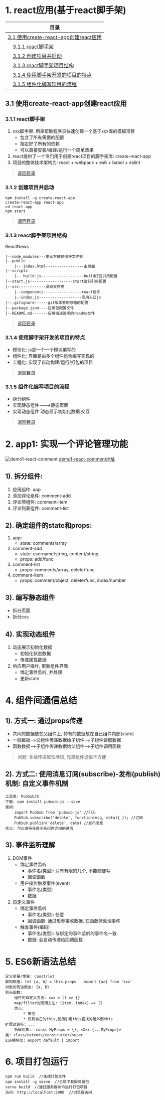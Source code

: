 #  <a id="list">1. react应用(基于react脚手架)</a>

| 目录 |
| --- | 
|[3.1 使用create-react-app创建react应用](#three-one) |
|&emsp;[3.1.1 react脚手架](#three-one-one) |
|&emsp;[3.1.2 创建项目并启动](#three-one-two) |
|&emsp;[3.1.3 react脚手架项目结构](#three-one-three) |
|&emsp;[3.1.4 使用脚手架开发的项目的特点](#three-one-four) |
|&emsp;[3.1.5 组件化编写项目的流程](#three-one-five) |


## <a id="three-one">3.1 使用create-react-app创建react应用</a>

### <a id="three-one-one">3.1.1 react脚手架</a>
1. xxx脚手架: 用来帮助程序员快速创建一个基于xxx库的模板项目
    - 包含了所有需要的配置
    - 指定好了所有的依赖
    - 可以直接安装/编译/运行一个简单效果
2. react提供了一个专门用于创建react项目的脚手架库: create-react-app
3. 项目的整体技术架构为: react + webpack + es6  + babel + eslint
> [返回目录](#list)
### <a id="three-one-two">3.1.2 创建项目并启动</a>
```
npm install -g create-react-app
create-react-app react-app
cd react-app
npm start
```
> [返回目录](#list)
### <a id="three-one-three">3.1.3 react脚手架项目结构</a>
ReactNews
```
|--node_modules---第三方依赖模块文件夹
|--public
    |-- index.html-----------------主页面
|--scripts
    |-- build.js-------------------build打包引用配置
|--start.js-------------------start运行引用配置
|--src------------源码文件夹
    |--components-----------------react组件
    |--index.js-------------------应用入口js
|--.gitignore------git版本管制忽略的配置
|--package.json----应用包配置文件 
|--README.md-------应用描述说明的readme文件
```
> [返回目录](#list)
### <a id="three-one-four">3.1.4 使用脚手架开发的项目的特点</a>
- 模块化: js是一个一个模块编写的
- 组件化: 界面是由多个组件组合编写实现的
- 工程化: 实现了自动构建/运行/打包的项目
> [返回目录](#list)
### <a id="three-one-five">3.1.5 组件化编写项目的流程</a>
- 拆分组件
- 实现静态组件--->静态页面
- 实现动态组件
    动态显示初始化数据
    交互
> [返回目录](#list)


#  2. app1: 实现一个评论管理功能
![demo1-react-comment](https://github.com/WTxiaomage/learning-repository/blob/master/React/images/demo_comment.gif)
[demo1-react-comment地址](https://github.com/WTxiaomage/learning-repository/tree/master/React/demo/demo1-react-comment)
## 1). 拆分组件:
1. 应用组件: app
2. 添加评论组件: comment-add
3. 评论项组件: comment-item
4. 评论列表组件: comment-list
## 2). 确定组件的state和props:
1. app: 
	- state: comments/array
2. comment-add
	- state: username/string, content/string
	- props: add/func
3. comment-list
	- props: comments/array, delete/func
4. comment-item
	- props: comment/object, delete/func, index/number
## 3). 编写静态组件
- 拆分页面
- 拆分css
## 4). 实现动态组件
1. 动态展示初始化数据
	- 初始化状态数据
	- 传递属性数据
2. 响应用户操作, 更新组件界面
	- 绑定事件监听, 并处理
	- 更新state

# 4. 组件间通信总结
## 1). 方式一: 通过props传递
- 共同的数据放在父组件上, 特有的数据放在自己组件内部(state)
- 一般数据-->父组件传递数据给子组件-->子组件读取数据
- 函数数据-->子组件传递数据给父组件-->子组件调用函数
>问题: 多层传递属性麻烦, 兄弟组件通信不方便
	
## 2). 方式二: 使用消息订阅(subscribe)-发布(publish)机制: 自定义事件机制
```
工具库: PubSubJS
下载: npm install pubsub-js --save
使用: 
	import PubSub from 'pubsub-js' //引入
	PubSub.subscribe('delete', function(msg, data){ }); //订阅
	PubSub.publish('delete', data) //发布消息
优点: 可以支持任意关系组件之间的通信
```
## 3). 事件监听理解
1. DOM事件
	- 绑定事件监听
		- 事件名(类型): 只有有限的几个, 不能随便写
		- 回调函数
	- 用户操作触发事件(event)
		- 事件名(类型)
		- 数据
2. 自定义事件
	- 绑定事件监听
		- 事件名(类型): 任意
		- 回调函数: 通过形参接收数据, 在函数体处理事件
	- 触发事件(编码)
		- 事件名(类型): 与绑定的事件监听的事件名一致
		- 数据: 会自动传递给回调函数
      
# 5. ES6新语法总结
```
定义变量/常量: const/let
解构赋值: let {a, b} = this.props   import {aa} from 'xxx'
对象的简洁表达: {a, b}
箭头函数: 
	组件的自定义方法: xxx = () => {}
	map/filter的回调方法: (item, index) => {}
	优点:
		* 简洁
		* 没有自己的this,使用引用this查找的是外部this
扩展运算符: ...
	拆解对象:  const MyProps = {}, <Xxx {...MyProps}>
类: class/extends/constructor/super
ES6模块化: export default | import
```
# 6. 项目打包运行
```
npm run build  //生成打包文件
npm install -g serve  //全局下载服务器包
serve build  //通过服务器命令运行打包项目
访问: http://localhost:5000  //浏览器访问
```

